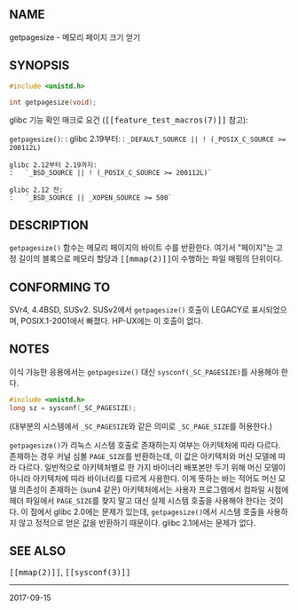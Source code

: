 ## NAME

getpagesize - 메모리 페이지 크기 얻기

## SYNOPSIS

```c
#include <unistd.h>

int getpagesize(void);
```

glibc 기능 확인 매크로 요건 (<tt>[[feature_test_macros(7)]]</tt> 참고):

`getpagesize()`:
:   glibc 2.19부터:
    :   `_DEFAULT_SOURCE || ! (_POSIX_C_SOURCE >= 200112L)`

    glibc 2.12부터 2.19까지:
    :   `_BSD_SOURCE || ! (_POSIX_C_SOURCE >= 200112L)`

    glibc 2.12 전:
    :   `_BSD_SOURCE || _XOPEN_SOURCE >= 500`

## DESCRIPTION

`getpagesize()` 함수는 메모리 페이지의 바이트 수를 반환한다. 여기서 "페이지"는 고정 길이의 블록으로 메모리 할당과 <tt>[[mmap(2)]]</tt>이 수행하는 파일 매핑의 단위이다.

## CONFORMING TO

SVr4, 4.4BSD, SUSv2. SUSv2에서 `getpagesize()` 호출이 LEGACY로 표시되었으며, POSIX.1-2001에서 빠졌다. HP-UX에는 이 호출이 없다.

## NOTES

이식 가능한 응용에서는 `getpagesize()` 대신 `sysconf(_SC_PAGESIZE)`를 사용해야 한다.

```c
#include <unistd.h>
long sz = sysconf(_SC_PAGESIZE);
```

(대부분의 시스템에서 `_SC_PAGESIZE`와 같은 의미로 `_SC_PAGE_SIZE`를 허용한다.)

`getpagesize()`가 리눅스 시스템 호출로 존재하는지 여부는 아키텍처에 따라 다르다. 존재하는 경우 커널 심볼 `PAGE_SIZE`를 반환하는데, 이 값은 아키텍처와 머신 모델에 따라 다르다. 일반적으로 아키텍처별로 한 가지 바이너리 배포본만 두기 위해 머신 모델이 아니라 아키텍처에 따라 바이너리를 다르게 사용한다. 이게 뜻하는 바는 적어도 머신 모델 의존성이 존재하는 (sun4 같은) 아키텍처에서는 사용자 프로그램에서 컴파일 시점에 헤더 파일에서 `PAGE_SIZE`를 찾지 말고 대신 실제 시스템 호출을 사용해야 한다는 것이다. 이 점에서 glibc 2.0에는 문제가 있는데, `getpagesize()`에서 시스템 호출을 사용하지 않고 정적으로 얻은 값을 반환하기 때문이다. glibc 2.1에서는 문제가 없다.

## SEE ALSO

<tt>[[mmap(2)]]</tt>, <tt>[[sysconf(3)]]</tt>

----

2017-09-15
